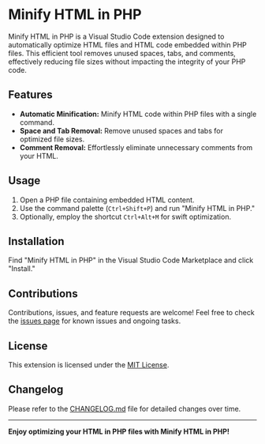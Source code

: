 # Minify HTML in PHP

Minify HTML in PHP is a Visual Studio Code extension designed to automatically optimize HTML files and HTML code embedded within PHP files. This efficient tool removes unused spaces, tabs, and comments, effectively reducing file sizes without impacting the integrity of your PHP code.

## Features

- **Automatic Minification:** Minify HTML code within PHP files with a single command.
- **Space and Tab Removal:** Remove unused spaces and tabs for optimized file sizes.
- **Comment Removal:** Effortlessly eliminate unnecessary comments from your HTML.

## Usage

1. Open a PHP file containing embedded HTML content.
2. Use the command palette (`Ctrl+Shift+P`) and run "Minify HTML in PHP."
3. Optionally, employ the shortcut `Ctrl+Alt+M` for swift optimization.

## Installation

Find "Minify HTML in PHP" in the Visual Studio Code Marketplace and click "Install."

## Contributions

Contributions, issues, and feature requests are welcome! Feel free to check the [issues page](https://github.com/seemasoft/minify-html-in-php/issues) for known issues and ongoing tasks.

## License

This extension is licensed under the [MIT License](LICENSE).

## Changelog

Please refer to the [CHANGELOG.md](CHANGELOG.md) file for detailed changes over time.

---

**Enjoy optimizing your HTML in PHP files with Minify HTML in PHP!**

